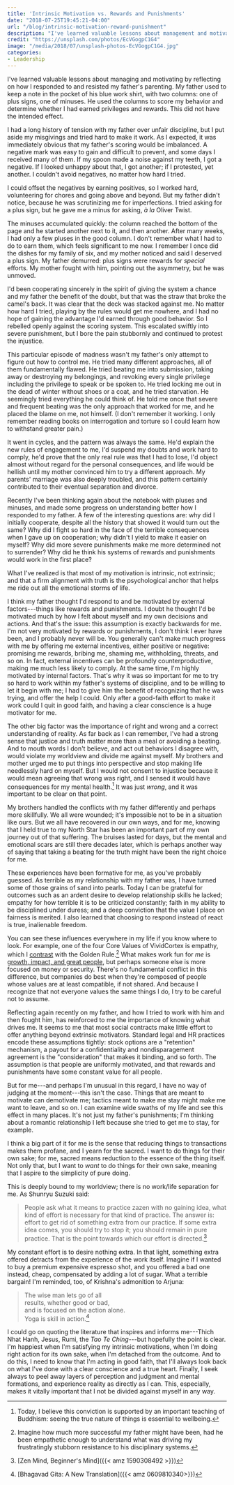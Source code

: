 ```yaml
---
title: 'Intrinsic Motivation vs. Rewards and Punishments'
date: "2018-07-25T19:45:21-04:00"
url: "/blog/intrinsic-motivation-reward-punishment"
description: "I've learned valuable lessons about management and motivation by reflecting on my father's parenting."
credit: "https://unsplash.com/photos/EcVGogpC1G4"
image: "/media/2018/07/unsplash-photos-EcVGogpC1G4.jpg"
categories:
- Leadership
---
```

I've learned valuable lessons about managing and motivating by reflecting on how I responded to and resisted my father's parenting.
My father used to keep a note in the pocket of his blue work shirt, with two columns: one of plus signs, one of minuses.
He used the columns to score my behavior and determine whether I had earned privileges and rewards.
This did not have the intended effect.

<!--more-->

I had a long history of tension with my father over unfair discipline, but I put aside my misgivings and tried hard to make it work.
As I expected, it was immediately obvious that my father's scoring would be imbalanced.
A negative mark was easy to gain and difficult to prevent, and some days I received many of them.
If my spoon made a noise against my teeth, I got a negative.
If I looked unhappy about that, I got another; if I protested, yet another.
I couldn't avoid negatives, no matter how hard I tried.

I could offset the negatives by earning positives, so I worked hard, volunteering for chores and going above and beyond.
But my father didn't notice, because he was scrutinizing me for imperfections.
I tried asking for a plus sign, but he gave me a minus for asking, *&agrave; la* Oliver Twist.

The minuses accumulated quickly: the column reached the bottom of the page and he started another next to it, and then another.
After many weeks, I had only a few pluses in the good column.
I don't remember what I had to do to earn them, which feels significant to me now.
I remember I once did the dishes for my family of six, and my mother noticed and said I deserved a plus sign.
My father demurred: plus signs were rewards for *special* efforts.
My mother fought with him, pointing out the asymmetry, but he was unmoved.

I'd been cooperating sincerely in the spirit of giving the system a chance and my father the benefit of the doubt, but that was the straw that broke the camel's back.
It was clear that the deck was stacked against me.
No matter how hard I tried, playing by the rules would get me nowhere, and I had no hope of gaining the advantage I'd earned through good behavior.
So I rebelled openly against the scoring system.
This escalated swiftly into severe punishment, but I bore the pain stubbornly and continued to protest the injustice.

This particular episode of madness wasn't my father's only attempt to figure out how to control me.
He tried many different approaches, all of them fundamentally flawed.
He tried beating me into submission, taking away or destroying my belongings, and revoking every single privilege including the privilege to speak or be spoken to.
He tried locking me out in the dead of winter without shoes or a coat, and he tried starvation.
He seemingly tried everything he could think of.
He told me once that severe and frequent beating was the only approach that worked for me, and he placed the blame on me, not himself.
(I don't remember it working. I only remember reading books on interrogation and torture so I could learn how to withstand greater pain.)

It went in cycles, and the pattern was always the same.
He'd explain the new rules of engagement to me, I'd suspend my doubts and work hard to comply, he'd prove that the only real rule was that I had to lose, I'd object almost without regard for the personal consequences, and life would be hellish until my mother convinced him to try a different approach.
My parents' marriage was also deeply troubled, and this pattern certainly contributed to their eventual separation and divorce.

Recently I've been thinking again about the notebook with pluses and minuses, and made some progress on understanding better how I responded to my father.
A few of the interesting questions are: why did I initially cooperate, despite all the history that showed it would turn out the same?
Why did I fight so hard in the face of the terrible consequences when I gave up on cooperation; why didn't I yield to make it easier on myself?
Why did more severe punishments make me more determined not to surrender?
Why did he think his systems of rewards and punishments would work in the first place?

What I've realized is that most of my motivation is intrinsic, not extrinsic; and that a firm alignment with truth is the psychological anchor that helps me ride out all the emotional storms of life.

I think my father thought I'd respond to and be motivated by external factors---things like rewards and punishments.
I doubt he thought I'd be motivated much by how I felt about myself and my own decisions and actions.
And that's the issue: this assumption is exactly backwards for me.
I'm not very motivated by rewards or punishments, I don't think I ever have been, and I probably never will be.
You generally can't make much progress with me by offering me external incentives, either positive or negative: promising me rewards, bribing me, shaming me, withholding, threats, and so on.
In fact, external incentives can be profoundly counterproductive, making me much less likely to comply.
At the same time, I'm highly motivated by internal factors.
That's why it was so important for me to try so hard to work within my father's systems of discipline, and to be willing to let it begin with me; I had to give him the benefit of recognizing that he was trying, and offer the help I could.
Only after a good-faith effort to make it work could I quit in good faith, and having a clear conscience is a huge motivator for me.

The other big factor was the importance of right and wrong and a correct understanding of reality.
As far back as I can remember, I've had a strong sense that justice and truth matter more than a meal or avoiding a beating.
And to mouth words I don't believe, and act out behaviors I disagree with, would violate my worldview and divide me against myself.
My brothers and mother urged me to put things into perspective and stop making life needlessly hard on myself.
But I would not consent to injustice because it would mean agreeing that wrong was right, and I sensed it would have consequences for my mental health.[^mental]
It was just *wrong*, and it was important to be clear on that point.

My brothers handled the conflicts with my father differently and perhaps more skillfully.
We all were wounded; it's impossible not to be in a situation like ours.
But we all have recovered in our own ways, and for me, knowing that I held true to my North Star has been an important part of my own journey out of that suffering.
The bruises lasted for days, but the mental and emotional scars are still there decades later, which is perhaps another way of saying that taking a beating for the truth might have been the right choice for me.

These experiences have been formative for me, as you've probably guessed.
As terrible as my relationship with my father was, I have turned some of those grains of sand into pearls.
Today I can be grateful for outcomes such as an ardent desire to develop relationship skills he lacked; empathy for how terrible it is to be criticized constantly; faith in my ability to be disciplined under duress; and a deep conviction that the value I place on fairness is merited.
I also learned that choosing to respond instead of react is true, inalienable freedom.

You can see these influences everywhere in my life if you know where to look.
For example, one of the four Core Values of VividCortex is empathy, which I [contrast](/blog/better-than-the-golden-rule/) with the Golden Rule.[^goldenrule]
What makes work fun for *me* is [growth, impact, and great people](/blog/three-keys-rewarding-career-challenge-impact-people/), but perhaps someone else is more focused on money or security.
There's no fundamental conflict in this difference, but companies do best when they're composed of people whose values are at least compatible, if not shared.
And because I recognize that not everyone values the same things I do, I try to be careful not to assume.

Reflecting again recently on my father, and how I tried to work with him and then fought him, has reinforced to me the importance of knowing what drives me.
It seems to me that most social contracts make little effort to offer anything beyond extrinsic motivators.
Standard legal and HR practices encode these assumptions tightly: stock options are a "retention" mechanism, a payout for a confidentiality and nondisparagement agreement is the "consideration" that makes it binding, and so forth.
The assumption is that people are uniformly motivated, and that rewards and punishments have some constant value for all people.

But for me---and perhaps I'm unusual in this regard, I have no way of judging at the moment---this isn't the case.
Things that are meant to motivate can demotivate me; tactics meant to make me stay might make me want to leave, and so on.
I can examine wide swaths of my life and see this effect in many places.
It's not just my father's punishments; I'm thinking about a romantic relationship I left because she tried to get me to stay, for example.

I think a big part of it for me is the sense that reducing things to transactions makes them profane, and I yearn for the sacred.
I want to do things for their own sake; for me, sacred means reduction to the essence of the thing itself.
Not only that, but I want to *want* to do things for their own sake, meaning that I aspire to the simplicity of pure doing.

This is deeply bound to my worldview; there is no work/life separation for me.
As Shunryu Suzuki said:

> People ask what it means to practice zazen with no gaining idea, what kind of effort is necessary for that kind of practice. The answer is: effort to get rid of something extra from our practice. If some extra idea comes, you should try to stop it; you should remain in pure practice. That is the point towards which our effort is directed.[^zenmind]

My constant effort is to desire nothing extra.
In that light, something extra offered detracts from the experience of the work itself.
Imagine if I wanted to buy a premium expensive espresso shot, and you offered a bad one instead, cheap, compensated by adding a lot of sugar.
What a terrible bargain!
I'm reminded, too, of Krishna's admonition to Arjuna:

> The wise man lets go of all \
> results, whether good or bad, \
> and is focused on the action alone. \
> Yoga is skill in action.[^gita]

I could go on quoting the literature that inspires and informs me---Thich Nhat Hanh, Jesus, Rumi, the *Tao Te Ching*---but hopefully the point is clear.
I'm happiest when I'm satisfying my intrinsic motivations, when I'm doing right action for its own sake, when I'm detached from the outcome.
And to do this, I need to know that I'm acting in good faith, that I'll always look back on what I've done with a clear conscience and a true heart.
Finally, I seek always to peel away layers of perception and judgment and mental formations, and experience reality as directly as I can.
This, especially, makes it vitally important that I not be divided against myself in any way.

[^mental]: Today, I believe this conviction is supported by an important teaching of Buddhism: seeing the true nature of things is essential to wellbeing.
[^goldenrule]: Imagine how much more successful my father might have been, had he been empathetic enough to understand what was driving my frustratingly stubborn resistance to his disciplinary systems.
[^zenmind]: [Zen Mind, Beginner's Mind]({{< amz 1590308492 >}})
[^gita]: [Bhagavad Gita: A New Translation]({{< amz 0609810340>}})

